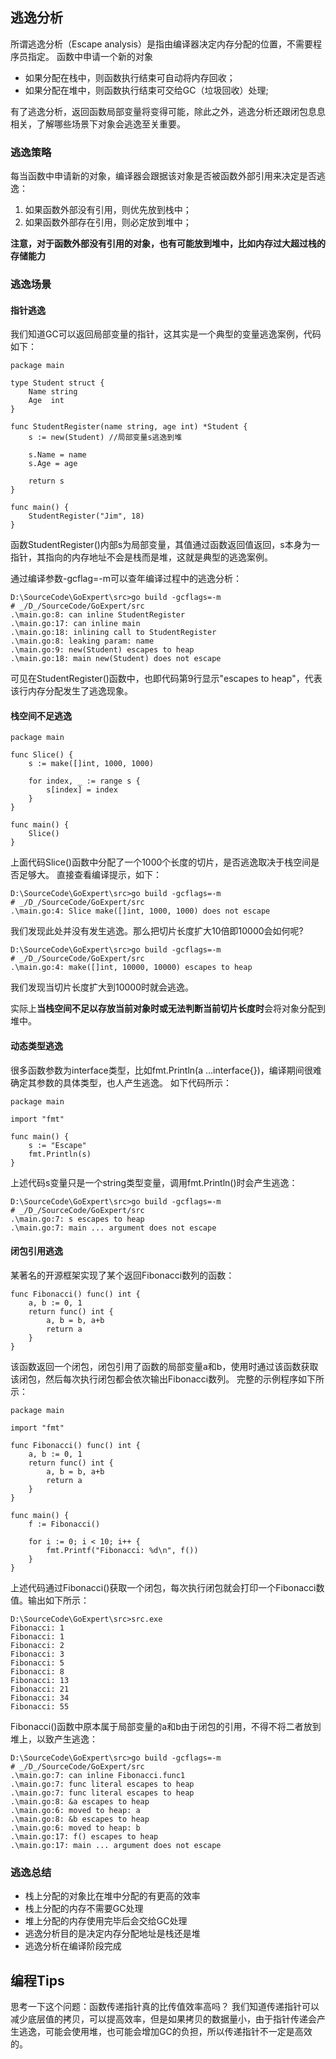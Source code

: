 
## 逃逸分析

所谓逃逸分析（Escape analysis）是指由编译器决定内存分配的位置，不需要程序员指定。 函数中申请一个新的对象

- 如果分配在栈中，则函数执行结束可自动将内存回收；
- 如果分配在堆中，则函数执行结束可交给GC（垃圾回收）处理;

有了逃逸分析，返回函数局部变量将变得可能，除此之外，逃逸分析还跟闭包息息相关，了解哪些场景下对象会逃逸至关重要。

### 逃逸策略

每当函数中申请新的对象，编译器会跟据该对象是否被函数外部引用来决定是否逃逸： 
1. 如果函数外部没有引用，则优先放到栈中； 
2. 如果函数外部存在引用，则必定放到堆中；

**注意，对于函数外部没有引用的对象，也有可能放到堆中，比如内存过大超过栈的存储能力**

### 逃逸场景

#### 指针逃逸
我们知道GC可以返回局部变量的指针，这其实是一个典型的变量逃逸案例，代码如下：
    
    package main

    type Student struct {
        Name string
        Age  int
    }

    func StudentRegister(name string, age int) *Student {
        s := new(Student) //局部变量s逃逸到堆

        s.Name = name
        s.Age = age

        return s
    }

    func main() {
        StudentRegister("Jim", 18)
    }
    
函数StudentRegister()内部s为局部变量，其值通过函数返回值返回，s本身为一指针，其指向的内存地址不会是栈而是堆，这就是典型的逃逸案例。

通过编译参数-gcflag=-m可以查年编译过程中的逃逸分析：

    D:\SourceCode\GoExpert\src>go build -gcflags=-m
    # _/D_/SourceCode/GoExpert/src
    .\main.go:8: can inline StudentRegister
    .\main.go:17: can inline main
    .\main.go:18: inlining call to StudentRegister
    .\main.go:8: leaking param: name
    .\main.go:9: new(Student) escapes to heap
    .\main.go:18: main new(Student) does not escape
    
可见在StudentRegister()函数中，也即代码第9行显示"escapes to heap"，代表该行内存分配发生了逃逸现象。

#### 栈空间不足逃逸

    package main

    func Slice() {
        s := make([]int, 1000, 1000)

        for index, _ := range s {
            s[index] = index
        }
    }

    func main() {
        Slice()
    }
    
上面代码Slice()函数中分配了一个1000个长度的切片，是否逃逸取决于栈空间是否足够大。 直接查看编译提示，如下：

    D:\SourceCode\GoExpert\src>go build -gcflags=-m
    # _/D_/SourceCode/GoExpert/src
    .\main.go:4: Slice make([]int, 1000, 1000) does not escape
    
我们发现此处并没有发生逃逸。那么把切片长度扩大10倍即10000会如何呢?

    D:\SourceCode\GoExpert\src>go build -gcflags=-m
    # _/D_/SourceCode/GoExpert/src
    .\main.go:4: make([]int, 10000, 10000) escapes to heap
    
我们发现当切片长度扩大到10000时就会逃逸。

实际上**当栈空间不足以存放当前对象时或无法判断当前切片长度时**会将对象分配到堆中。    

#### 动态类型逃逸

很多函数参数为interface类型，比如fmt.Println(a ...interface{})，编译期间很难确定其参数的具体类型，也人产生逃逸。 如下代码所示：

    package main

    import "fmt"

    func main() {
        s := "Escape"
        fmt.Println(s)
    }
    
上述代码s变量只是一个string类型变量，调用fmt.Println()时会产生逃逸：

    D:\SourceCode\GoExpert\src>go build -gcflags=-m
    # _/D_/SourceCode/GoExpert/src
    .\main.go:7: s escapes to heap
    .\main.go:7: main ... argument does not escape

#### 闭包引用逃逸

某著名的开源框架实现了某个返回Fibonacci数列的函数：

    func Fibonacci() func() int {
        a, b := 0, 1
        return func() int {
            a, b = b, a+b
            return a
        }
    }
    
该函数返回一个闭包，闭包引用了函数的局部变量a和b，使用时通过该函数获取该闭包，然后每次执行闭包都会依次输出Fibonacci数列。 完整的示例程序如下所示：

    package main

    import "fmt"

    func Fibonacci() func() int {
        a, b := 0, 1
        return func() int {
            a, b = b, a+b
            return a
        }
    }

    func main() {
        f := Fibonacci()

        for i := 0; i < 10; i++ {
            fmt.Printf("Fibonacci: %d\n", f())
        }
    }
    
上述代码通过Fibonacci()获取一个闭包，每次执行闭包就会打印一个Fibonacci数值。输出如下所示：

    D:\SourceCode\GoExpert\src>src.exe
    Fibonacci: 1
    Fibonacci: 1
    Fibonacci: 2
    Fibonacci: 3
    Fibonacci: 5
    Fibonacci: 8
    Fibonacci: 13
    Fibonacci: 21
    Fibonacci: 34
    Fibonacci: 55
    
Fibonacci()函数中原本属于局部变量的a和b由于闭包的引用，不得不将二者放到堆上，以致产生逃逸：

    D:\SourceCode\GoExpert\src>go build -gcflags=-m
    # _/D_/SourceCode/GoExpert/src
    .\main.go:7: can inline Fibonacci.func1
    .\main.go:7: func literal escapes to heap
    .\main.go:7: func literal escapes to heap
    .\main.go:8: &a escapes to heap
    .\main.go:6: moved to heap: a
    .\main.go:8: &b escapes to heap
    .\main.go:6: moved to heap: b
    .\main.go:17: f() escapes to heap
    .\main.go:17: main ... argument does not escape
    
### 逃逸总结

- 栈上分配的对象比在堆中分配的有更高的效率
- 栈上分配的内存不需要GC处理
- 堆上分配的内存使用完毕后会交给GC处理
- 逃逸分析目的是决定内存分配地址是栈还是堆
- 逃逸分析在编译阶段完成

## 编程Tips

思考一下这个问题：函数传递指针真的比传值效率高吗？ 我们知道传递指针可以减少底层值的拷贝，可以提高效率，但是如果拷贝的数据量小，由于指针传递会产生逃逸，可能会使用堆，也可能会增加GC的负担，所以传递指针不一定是高效的。
